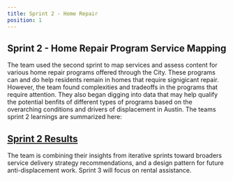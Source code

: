 ```yaml
---
title: Sprint 2 - Home Repair
position: 1
---
```


## Sprint 2 - Home Repair Program Service Mapping

The team used the second sprint to map services and assess content for various home repair programs offered through the City. These programs can and do help residents remain in homes that require signigicant repair. However, the team found complexities and tradeoffs in the programs that require attention. They also began digging into data that may help qualify the potential benfits of different types of programs based on the overarching conditions and drivers of displacement in Austin. The teams sprint 2 learnings are summarized here:


## [Sprint 2 Results](https://drive.google.com/file/d/1cn9S4Nt2cVb35rPZ39qScw3mc12t-Xqu/view?usp=sharing)



The team is combining their insights from iterative sprints toward broaders service delivery strategy recommendations, and a design pattern for future anti-displacement work. Sprint 3 will focus on rental assistance.
